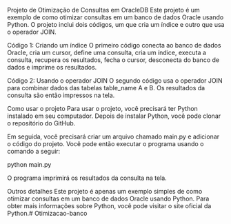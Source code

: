 Projeto de Otimização de Consultas em OracleDB
Este projeto é um exemplo de como otimizar consultas em um banco de dados Oracle usando Python. O projeto inclui dois códigos, um que cria um índice e outro que usa o operador JOIN.

Código 1: Criando um índice
O primeiro código conecta ao banco de dados Oracle, cria um cursor, define uma consulta, cria um índice, executa a consulta, recupera os resultados, fecha o cursor, desconecta do banco de dados e imprime os resultados.

Código 2: Usando o operador JOIN
O segundo código usa o operador JOIN para combinar dados das tabelas table_name A e B. Os resultados da consulta são então impressos na tela.

Como usar o projeto
Para usar o projeto, você precisará ter Python instalado em seu computador. Depois de instalar Python, você pode clonar o repositório do GitHub.

Em seguida, você precisará criar um arquivo chamado main.py e adicionar o código do projeto. Você pode então executar o programa usando o comando a seguir:

python main.py

O programa imprimirá os resultados da consulta na tela.

Outros detalhes
Este projeto é apenas um exemplo simples de como otimizar consultas em um banco de dados Oracle usando Python. Para obter mais informações sobre Python, você pode visitar o site oficial da Python.# Otimizacao-banco
